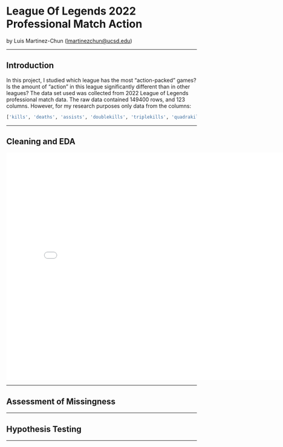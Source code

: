 # League Of Legends 2022 Professional Match Action

by Luis Martinez-Chun (lmartinezchun@ucsd.edu)

---

## Introduction

In this project, I studied which league has the most “action-packed” games? Is the amount of “action” in this league significantly different than in other leagues?
The data set used was collected from 2022 League of Legends professional match data.
The raw data contained 149400 rows, and 123 columns. However, for my research purposes only data from the columns:
```py
['kills', 'deaths', 'assists', 'doublekills', 'triplekills', 'quadrakills', 'pentakills', 'damagetochampions', 'damagetakenperminute', 'damagemitigatedperminute']
```




---

## Cleaning and EDA

<iframe src="assets/matchesCountsAndAction.html" width=800 height=600 frameBorder=0></iframe>

---

## Assessment of Missingness



---

## Hypothesis Testing


---
